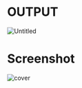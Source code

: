 # OUTPUT
![Untitled](https://github.com/androgynous110/Cockroach-Detection/assets/105972956/79aa289b-5d6c-4df9-a5c6-489de012022c)

# Screenshot
![cover](https://github.com/androgynous110/Cockroach-Detection/assets/105972956/ac06876e-122f-4873-bb66-9daf4d10e67e)
